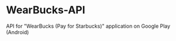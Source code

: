 WearBucks-API
=============

API for "WearBucks (Pay for Starbucks)" application on Google Play (Android)
